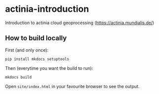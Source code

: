 # actinia-introduction

Introduction to actinia cloud geoprocessing (https://actinia.mundialis.de/)

## How to build locally

First (and only once):

```
pip install mkdocs setuptools
```

Then (everytime you want the build to run):

```
mkdocs build
```

Open `site/index.html` in your favourite browser to see the output.
